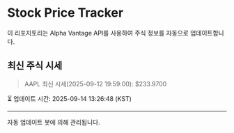 
# Stock Price Tracker

이 리포지토리는 Alpha Vantage API를 사용하여 주식 정보를 자동으로 업데이트합니다.

## 최신 주식 시세
> AAPL 최신 시세(2025-09-12 19:59:00): $233.9700

⏳ 업데이트 시간: 2025-09-14 13:26:48 (KST)

---
자동 업데이트 봇에 의해 관리됩니다.
